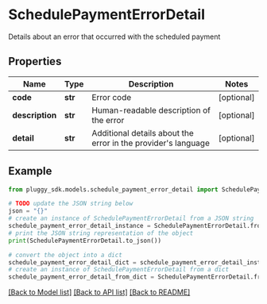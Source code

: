 # SchedulePaymentErrorDetail

Details about an error that occurred with the scheduled payment

## Properties

Name | Type | Description | Notes
------------ | ------------- | ------------- | -------------
**code** | **str** | Error code | [optional] 
**description** | **str** | Human-readable description of the error | [optional] 
**detail** | **str** | Additional details about the error in the provider&#39;s language | [optional] 

## Example

```python
from pluggy_sdk.models.schedule_payment_error_detail import SchedulePaymentErrorDetail

# TODO update the JSON string below
json = "{}"
# create an instance of SchedulePaymentErrorDetail from a JSON string
schedule_payment_error_detail_instance = SchedulePaymentErrorDetail.from_json(json)
# print the JSON string representation of the object
print(SchedulePaymentErrorDetail.to_json())

# convert the object into a dict
schedule_payment_error_detail_dict = schedule_payment_error_detail_instance.to_dict()
# create an instance of SchedulePaymentErrorDetail from a dict
schedule_payment_error_detail_from_dict = SchedulePaymentErrorDetail.from_dict(schedule_payment_error_detail_dict)
```
[[Back to Model list]](../README.md#documentation-for-models) [[Back to API list]](../README.md#documentation-for-api-endpoints) [[Back to README]](../README.md)


